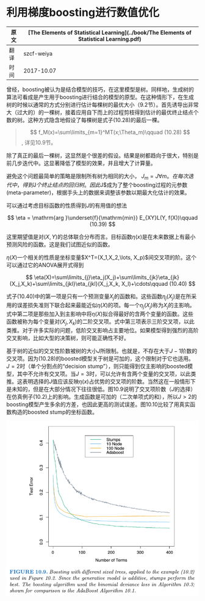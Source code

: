 # 利用梯度boosting进行数值优化

| 原文   | [The Elements of Statistical Learning](../book/The Elements of Statistical Learning.pdf) |
| ---- | ---------------------------------------- |
| 翻译   | szcf-weiya                               |
| 时间   | 2017-10.07                              |

曾经，boosting被认为是结合模型的技巧，在这里模型是树。同样地，生成树的算法可看成是产生用于boosting进行结合的模型的原型。在这种情形下，在生成树的时候以通常的方式分别进行估计每棵树的最优大小（9.2节）。首先诱导出非常大（过大的）的一棵树，接着应用自下而上的过程剪枝得到估计的最优终止结点个数的树。这种方式隐含地假设了每棵树是式子(10.28)的最后一棵。

> $$
f_M(x)=\sum\limits_{m=1}^MT(x;\Theta_m)\qquad (10.28)
$$, 详见10.9节。

除了真正的最后一棵树，这显然是个很差的假设。结果是树都趋向于很大，特别是前几步迭代中。这显著降低了模型的效果，并且增大了计算量。

避免这个问题最简单的策略是限制所有树为相同的大小， $J_m=J\forall m。在每次迭代中，得到$J$个终止结点的回归树。因此$J$成为了整个boosting过程的元参数(meta-parameter)，根据手头上的数据来调整该参数以期最大化估计的效果。

可以通过考虑目标函数的性质得到$J$的有用值的想法

$$
\eta = \mathrm{arg }\underset{f}{\mathrm{min}} E_{XY}L(Y, f(X))\qquad (10.39)
$$

这里期望值是对$(X,Y)$的总体联合分布而言。目标函数$\eta(x)$是在未来数据上有最小预测风险的函数。这是我们试图近似的函数。

$\eta(X)$一个相关的性质是坐标变量$X^T=(X_1,X_2,\lots, X_p)$间交叉项的阶。这个可以通过它的ANOVA展开式得到

$$
\eta(X)=\sum\limits_{j}\eta_j(X_j)+\sum\limits_{jk}\eta_{jk}(X_j,X_k)+\sum\limits_{jkl}\eta_{jkl}(X_j,X_k, X_l)+\cdots\qquad (10.40)
$$

式子(10.40)中的第一项是只有一个预测变量$X_j$的函数和。这些函数$\eta_j(X_j)$是在所采用的误差损失准则下联合起来最能近似$\eta(X)$的项。每一个$\eta_j(X_j)$称为$X_j$的主影响。式中第二项是那些加入到主影响中将$\eta(X)$拟合得最好的含两个变量的函数。这些函数被称为每个变量对$(X_j,X_k)$的二阶交叉项。式中第三项表示三阶交叉项，以此类推。对于许多实际的问题，低阶交叉影响占主要地位。如果模型得到强烈的高阶交叉影响，比如大型的决策树，则可能正确性不好。

基于树的近似的交叉性阶数被树的大小$J$所限制。也就是，不存在大于$J-1$阶数的交叉项。因为(10.28)的boosted模型关于树是可加的，这个限制对于它也适用。$J=2$时（单个分割点的“decision stump”），则只能得到仅主影响的boosted模型，其中不允许有交叉项。当$J=3$时，可以允许有含两个变量的交叉项，以此类推。这表明选择的$J$值应该反映$\eta(x)$占优势的交叉项的阶数。当然这在一般情形下是未知的，但是在大部分情况下往往很低。图10.9说明了交叉项阶数（$J$的选择）在仿真例子(10.2)上的影响。生成函数是可加的（二次单项式的和），所以$J>2$的boosting模型产生多余的方差，也因此更高的测试误差。图10.10比较了用真实函数构造的boosted stump的坐标函数。

![](../img/10/fig10.9.png)
